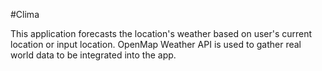 #Clima

This application forecasts the location's weather based on user's current location or input location. 
OpenMap Weather API is used to gather real world data to be integrated into the app.

